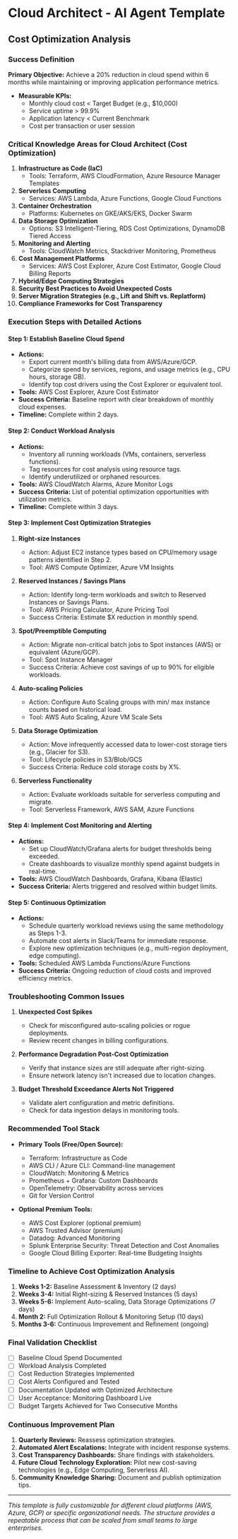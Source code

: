 # Cloud Architect - AI Agent Template
## Cost Optimization Analysis

### Success Definition
**Primary Objective:** Achieve a 20% reduction in cloud spend within 6 months while maintaining or improving application performance metrics.

- **Measurable KPIs:**
  - Monthly cloud cost < Target Budget (e.g., $10,000)
  - Service uptime > 99.9%
  - Application latency < Current Benchmark
  - Cost per transaction or user session

### Critical Knowledge Areas for Cloud Architect (Cost Optimization)

1. **Infrastructure as Code (IaC)**
   - Tools: Terraform, AWS CloudFormation, Azure Resource Manager Templates
2. **Serverless Computing**
   - Services: AWS Lambda, Azure Functions, Google Cloud Functions
3. **Container Orchestration**
   - Platforms: Kubernetes on GKE/AKS/EKS, Docker Swarm
4. **Data Storage Optimization**
   - Options: S3 Intelligent-Tiering, RDS Cost Optimizations, DynamoDB Tiered Access
5. **Monitoring and Alerting**
   - Tools: CloudWatch Metrics, Stackdriver Monitoring, Prometheus
6. **Cost Management Platforms**
   - Services: AWS Cost Explorer, Azure Cost Estimator, Google Cloud Billing Reports
7. **Hybrid/Edge Computing Strategies**
8. **Security Best Practices to Avoid Unexpected Costs**
9. **Server Migration Strategies (e.g., Lift and Shift vs. Replatform)**
10. **Compliance Frameworks for Cost Transparency**

### Execution Steps with Detailed Actions

#### Step 1: Establish Baseline Cloud Spend
- **Actions:**
  - Export current month's billing data from AWS/Azure/GCP.
  - Categorize spend by services, regions, and usage metrics (e.g., CPU hours, storage GB).
  - Identify top cost drivers using the Cost Explorer or equivalent tool.
- **Tools:** AWS Cost Explorer, Azure Cost Estimator
- **Success Criteria:** Baseline report with clear breakdown of monthly cloud expenses.
- **Timeline:** Complete within 2 days.

#### Step 2: Conduct Workload Analysis
- **Actions:**
  - Inventory all running workloads (VMs, containers, serverless functions).
  - Tag resources for cost analysis using resource tags.
  - Identify underutilized or orphaned resources.
- **Tools:** AWS CloudWatch Alarms, Azure Monitor Logs
- **Success Criteria:** List of potential optimization opportunities with utilization metrics.
- **Timeline:** Complete within 3 days.

#### Step 3: Implement Cost Optimization Strategies
1. **Right-size Instances**
   - Action: Adjust EC2 instance types based on CPU/memory usage patterns identified in Step 2.
   - Tool: AWS Compute Optimizer, Azure VM Insights

2. **Reserved Instances / Savings Plans**
   - Action: Identify long-term workloads and switch to Reserved Instances or Savings Plans.
   - Tool: AWS Pricing Calculator, Azure Pricing Tool
   - Success Criteria: Estimate $X reduction in monthly spend.

3. **Spot/Preemptible Computing**
   - Action: Migrate non-critical batch jobs to Spot instances (AWS) or equivalent (Azure/GCP).
   - Tool: Spot Instance Manager
   - Success Criteria: Achieve cost savings of up to 90% for eligible workloads.

4. **Auto-scaling Policies**
   - Action: Configure Auto Scaling groups with min/ max instance counts based on historical load.
   - Tool: AWS Auto Scaling, Azure VM Scale Sets

5. **Data Storage Optimization**
   - Action: Move infrequently accessed data to lower-cost storage tiers (e.g., Glacier for S3).
   - Tool: Lifecycle policies in S3/Blob/GCS
   - Success Criteria: Reduce cold storage costs by X%.

6. **Serverless Functionality**
   - Action: Evaluate workloads suitable for serverless computing and migrate.
   - Tool: Serverless Framework, AWS SAM, Azure Functions

#### Step 4: Implement Cost Monitoring and Alerting
- **Actions:**
  - Set up CloudWatch/Grafana alerts for budget thresholds being exceeded.
  - Create dashboards to visualize monthly spend against budgets in real-time.
- **Tools:** AWS CloudWatch Dashboards, Grafana, Kibana (Elastic)
- **Success Criteria:** Alerts triggered and resolved within budget limits.

#### Step 5: Continuous Optimization
- **Actions:**
  - Schedule quarterly workload reviews using the same methodology as Steps 1-3.
  - Automate cost alerts in Slack/Teams for immediate response.
  - Explore new optimization techniques (e.g., multi-region deployment, edge computing).
- **Tools:** Scheduled AWS Lambda Functions/Azure Functions
- **Success Criteria:** Ongoing reduction of cloud costs and improved efficiency metrics.

### Troubleshooting Common Issues

1. **Unexpected Cost Spikes**
   - Check for misconfigured auto-scaling policies or rogue deployments.
   - Review recent changes in billing configurations.

2. **Performance Degradation Post-Cost Optimization**
   - Verify that instance sizes are still adequate after right-sizing.
   - Ensure network latency isn't increased due to location changes.

3. **Budget Threshold Exceedance Alerts Not Triggered**
   - Validate alert configuration and metric definitions.
   - Check for data ingestion delays in monitoring tools.

### Recommended Tool Stack

- **Primary Tools (Free/Open Source):**
  - Terraform: Infrastructure as Code
  - AWS CLI / Azure CLI: Command-line management
  - CloudWatch: Monitoring & Metrics
  - Prometheus + Grafana: Custom Dashboards
  - OpenTelemetry: Observability across services
  - Git for Version Control

- **Optional Premium Tools:**
  - AWS Cost Explorer (optional premium)
  - AWS Trusted Advisor (premium)
  - Datadog: Advanced Monitoring
  - Splunk Enterprise Security: Threat Detection and Cost Anomalies
  - Google Cloud Billing Exporter: Real-time Budgeting Insights

### Timeline to Achieve Cost Optimization Analysis

1. **Weeks 1-2:** Baseline Assessment & Inventory (2 days)
2. **Weeks 3-4:** Initial Right-sizing & Reserved Instances (5 days)
3. **Weeks 5-6:** Implement Auto-scaling, Data Storage Optimizations (7 days)
4. **Month 2:** Full Optimization Rollout & Monitoring Setup (10 days)
5. **Months 3-6:** Continuous Improvement and Refinement (ongoing)

### Final Validation Checklist

- [ ] Baseline Cloud Spend Documented
- [ ] Workload Analysis Completed
- [ ] Cost Reduction Strategies Implemented
- [ ] Cost Alerts Configured and Tested
- [ ] Documentation Updated with Optimized Architecture
- [ ] User Acceptance: Monitoring Dashboard Live
- [ ] Budget Targets Achieved for Two Consecutive Months

### Continuous Improvement Plan

1. **Quarterly Reviews:** Reassess optimization strategies.
2. **Automated Alert Escalations:** Integrate with incident response systems.
3. **Cost Transparency Dashboards:** Share findings with stakeholders.
4. **Future Cloud Technology Exploration:** Pilot new cost-saving technologies (e.g., Edge Computing, Serverless AI).
5. **Community Knowledge Sharing:** Document and publish optimization tips.

---

*This template is fully customizable for different cloud platforms (AWS, Azure, GCP) or specific organizational needs. The structure provides a repeatable process that can be scaled from small teams to large enterprises.*

